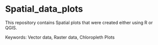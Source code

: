 # Spatial_data_plots

This repository contains Spatial plots that were created either using R or QGIS. 

Keywords: Vector data, Raster data, Chloropleth Plots
